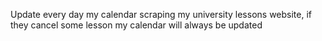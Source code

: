 Update every day my calendar scraping my university lessons website, if they cancel some lesson my calendar will always be updated
